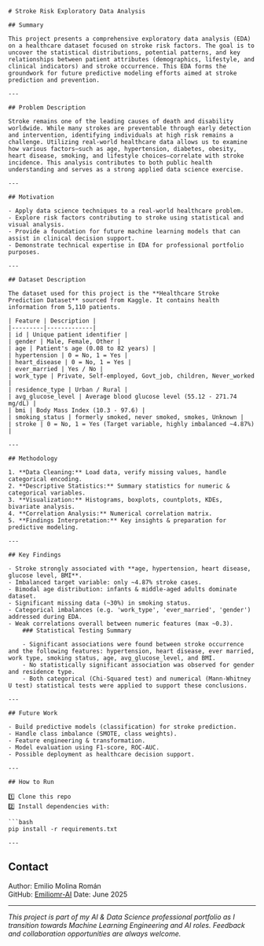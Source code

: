     # Stroke Risk Exploratory Data Analysis

    ## Summary

    This project presents a comprehensive exploratory data analysis (EDA) on a healthcare dataset focused on stroke risk factors. The goal is to uncover the statistical distributions, potential patterns, and key relationships between patient attributes (demographics, lifestyle, and clinical indicators) and stroke occurrence. This EDA forms the groundwork for future predictive modeling efforts aimed at stroke prediction and prevention.

    ---

    ## Problem Description

    Stroke remains one of the leading causes of death and disability worldwide. While many strokes are preventable through early detection and intervention, identifying individuals at high risk remains a challenge. Utilizing real-world healthcare data allows us to examine how various factors—such as age, hypertension, diabetes, obesity, heart disease, smoking, and lifestyle choices—correlate with stroke incidence. This analysis contributes to both public health understanding and serves as a strong applied data science exercise.

    ---

    ## Motivation

    - Apply data science techniques to a real-world healthcare problem.
    - Explore risk factors contributing to stroke using statistical and visual analysis.
    - Provide a foundation for future machine learning models that can assist in clinical decision support.
    - Demonstrate technical expertise in EDA for professional portfolio purposes.

    ---

    ## Dataset Description

    The dataset used for this project is the **Healthcare Stroke Prediction Dataset** sourced from Kaggle. It contains health information from 5,110 patients.

    | Feature | Description |
    |---------|-------------|
    | id | Unique patient identifier |
    | gender | Male, Female, Other |
    | age | Patient's age (0.08 to 82 years) |
    | hypertension | 0 = No, 1 = Yes |
    | heart_disease | 0 = No, 1 = Yes |
    | ever_married | Yes / No |
    | work_type | Private, Self-employed, Govt_job, children, Never_worked |
    | residence_type | Urban / Rural |
    | avg_glucose_level | Average blood glucose level (55.12 - 271.74 mg/dL) |
    | bmi | Body Mass Index (10.3 - 97.6) |
    | smoking_status | formerly smoked, never smoked, smokes, Unknown |
    | stroke | 0 = No, 1 = Yes (Target variable, highly imbalanced ~4.87%) |

    ---

    ## Methodology

    1. **Data Cleaning:** Load data, verify missing values, handle categorical encoding.
    2. **Descriptive Statistics:** Summary statistics for numeric & categorical variables.
    3. **Visualization:** Histograms, boxplots, countplots, KDEs, bivariate analysis.
    4. **Correlation Analysis:** Numerical correlation matrix.
    5. **Findings Interpretation:** Key insights & preparation for predictive modeling.

    ---

    ## Key Findings

    - Stroke strongly associated with **age, hypertension, heart disease, glucose level, BMI**.
    - Imbalanced target variable: only ~4.87% stroke cases.
    - Bimodal age distribution: infants & middle-aged adults dominate dataset.
    - Significant missing data (~30%) in smoking status.
    - Categorical imbalances (e.g. 'work_type', 'ever_married', 'gender') addressed during EDA.
    - Weak correlations overall between numeric features (max ~0.3).
        ### Statistical Testing Summary

        - Significant associations were found between stroke occurrence and the following features: hypertension, heart disease, ever married, work type, smoking status, age, avg_glucose_level, and BMI.
        - No statistically significant association was observed for gender and residence type.
        - Both categorical (Chi-Squared test) and numerical (Mann-Whitney U test) statistical tests were applied to support these conclusions.  

    ---

    ## Future Work

    - Build predictive models (classification) for stroke prediction.
    - Handle class imbalance (SMOTE, class weights).
    - Feature engineering & transformation.
    - Model evaluation using F1-score, ROC-AUC.
    - Possible deployment as healthcare decision support.

    ---

    ## How to Run

    1️⃣ Clone this repo  
    2️⃣ Install dependencies with:

    ```bash
    pip install -r requirements.txt

    ---

## Contact

Author: Emilio Molina Román  
GitHub: [Emiliomr-AI](https://github.com/Emiliomr-AI)
Date: June 2025

---

*This project is part of my AI & Data Science professional portfolio as I transition towards Machine Learning Engineering and AI roles. Feedback and collaboration opportunities are always welcome.*